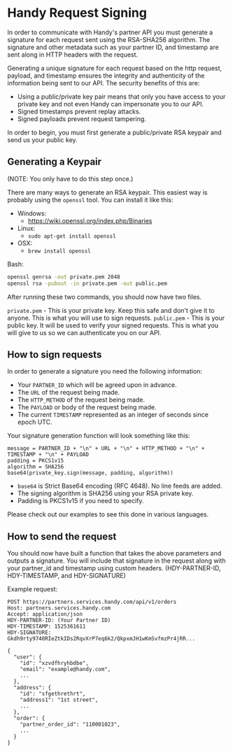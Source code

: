 # Handy Request Signing
In order to communicate with Handy's partner API you must generate a signature for each request sent using the RSA-SHA256 algorithm. The signature and other metadata such as your partner ID, and timestamp are sent along in HTTP headers with the request. 

Generating a unique signature for each request based on the http request, payload, and timestamp ensures the integrity and authenticity of the information being sent to our API.  The security benefits of this are:

- Using a public/private key pair means that only you have access to your private key and not even Handy can impersonate you to our API.
- Signed timestamps prevent replay attacks.
- Signed payloads prevent request tampering.

In order to begin, you must first generate a public/private RSA keypair and send us your public key.

## Generating a Keypair
(NOTE: You only have to do this step once.)

There are many ways to generate an RSA keypair. This easiest way is probably using the `openssl` tool. You can install it like this:

- Windows:
	- https://wiki.openssl.org/index.php/Binaries
- Linux:
	- `sudo apt-get install openssl`
- OSX:
	- `brew install openssl`

Bash:
```bash
openssl genrsa -out private.pem 2048
openssl rsa -pubout -in private.pem -out public.pem
```
After running these two commands, you should now have two files. 

`private.pem`  - This is your private key. Keep this safe and don't give it to anyone. This is what you will use to sign requests.
`public.pem` - This is your public key. It will be used to verify your signed requests. This is what you will give to us so we can authenticate you on our API.


## How to sign requests

In order to generate a signature you need the following information:

- Your `PARTNER_ID` which will be agreed upon in advance.
- The `URL` of the request being made.
- The `HTTP_METHOD` of the request being made.
- The `PAYLOAD` or body of the request being made.
- The current `TIMESTAMP` represented as an integer of seconds since epoch UTC. 

Your signature generation function will look something like this:
```
message = PARTNER_ID + "\n" + URL + "\n" + HTTP_METHOD + "\n" + TIMESTAMP + "\n" + PAYLOAD
padding = PKCS1v15
algorithm = SHA256
base64(private_key.sign(message, padding, algorithm))
```
- `base64` is Strict Base64 encoding (RFC 4648). No line feeds are added.
- The signing algorithm is SHA256 using your RSA private key.
- Padding is PKCS1v15 if you need to specify.

Please check out our examples to see this done in various languages.

## How to send the request

You should now have built a function that takes the above parameters and outputs a signature. You will include that signature in the request along with your partner_id and timestamp using custom headers. (HDY-PARTNER-ID, HDY-TIMESTAMP, and HDY-SIGNATURE)

Example request:
```
POST https://partners.services.handy.com/api/v1/orders
Host: partners.services.handy.com
Accept: application/json
HDY-PARTNER-ID: (Your Partner ID)
HDY-TIMESTAMP: 1525361611
HDY-SIGNATURE: Gkdh9rty9740RIeZtkIDs2RqvXrP7eq6k2/QkpxmJH1wKmSvfmzPr4jRR...

{
  "user": {
    "id": "xzvdfhryhbdbe",
    "email": "example@handy.com",
    ...
  },
  "address": {
    "id": "sfgethrethrt",
    "address1": "1st street",
    ...
  },
  "order": {
    "partner_order_id": "110001023",
    ...
  }
}
```




